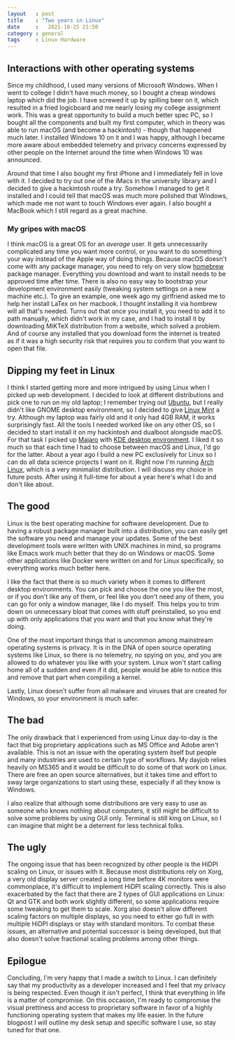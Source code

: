 ```yaml
---
layout   : post
title    : "Two years in Linux"
date     :   2021-10-25 21:50
category : general
tags     : Linux Hardware
---
```


## Interactions with other operating systems

Since my childhood, I used many versions of Microsoft Windows. When I went to
college I didn't have much money, so I bought a cheap windows laptop which did
the job. I have screwed it up by spilling beer on it, which resulted in a fried
logicboard and me nearly losing my college assignment work. This was a great
opportunity to build a much better spec PC, so I bought all the components and
built my first computer, which in theory was able to run macOS (and become a
hackintosh) - though that happened much later. I installed Windows 10 on it and
I was happy, although I became more aware about embedded telemetry and privacy
concerns expressed by other people on the Internet around the time when Windows
10 was announced.

Around that time I also bought my first iPhone and I immediately fell in love
with it. I decided to try out one of the iMacs in the university library and I
decided to give a hackintosh route a try. Somehow I managed to get it installed
and I could tell that macOS was much more polished that Windows, which made me
not want to touch Windows ever again. I also bought a MacBook which I still
regard as a great machine.

### My gripes with macOS

I think macOS is a great OS for an *average* user. It gets unnecessarily
complicated any time you want more control, or you want to do something your way
instead of the Apple way of doing things. Because macOS doesn't come with any
package manager, you need to rely on very slow [homebrew][1] package manager.
Everything you download and want to install needs to be approved time after
time. There is also no easy way to bootstrap your development environment easily
(tweaking system settings on a new machine etc.). To give an example, one week
ago my girlfriend asked me to help her install LaTex on her macbook. I thought
installing it via hombrew will all that's needed. Turns out that once you
install it, you need to add it to path manually, which didn't work in my case,
and I had to install it by downloading MiKTeX distribution from a website, which
solved a problem. And of course any installed that you download form the
internet is treated as if it was a high security risk that requires you to
confirm that you want to open that file.

## Dipping my feet in Linux

I think I started getting more and more intrigued by using Linux when I picked
up web development. I decided to look at different distributions and pick one to
run on my old laptop; I remember trying out [Ubuntu][2], but I really didn't
like GNOME desktop environment, so I decided to give [Linux Mint][3] a try.
Although my laptop was fairly old and it only had 4GB RAM, it works surprisingly
fast. All the tools I needed worked like on any other OS, so I decided to start
install it on my hackintosh and dualboot alongside macOS. For that task I picked
up [Majaro][4] with [KDE desktop environment][5]. I liked it so much so that
each time I had to choose between macOS and Linux, I'd go for the latter. About
a year ago I build a new PC exclusively for Linux so I can do all data science
projects I want on it. Right now I'm running [Arch Linux][6], which is a very
minimalist distribution. I will discuss my choice in future posts. After using
it full-time for about a year here's what I do and don't like about.

## The good

Linux is the best operating machine for software development. Due to having a
robust package manager built into a distribution, you can easily get the
software you need and manage your updates. Some of the best development tools
were written with UNIX machines in mind, so programs like Emacs work much better
that they do on Windows or macOS. Some other applications like Docker were
written on and for Linux specifically, so everything works much better here.

I like the fact that there is so much variety when it comes to different desktop
environments. You can pick and choose the one you like the most, or if you don't
like any of them, or feel like you don't need any of them, you can go for only a
window manager, like I do myself. This helps you to trim down on unnecessary
bloat that comes with stuff preinstalled, so you end up with only applications
that you want and that you know what they're doing.

One of the most important things that is uncommon among mainstream operating
systems is privacy. It is in the DNA of open source operating systems like
Linux, so there is no telemetry, no spying on you, and you are allowed to do
whatever you like with your system. Linux won't start calling home all of a
sudden and even if it did, people would be able to notice this and remove that
part when compiling a kernel.

Lastly, Linux doesn't suffer from all malware and viruses that are created for
Windows, so your environment is much safer.

## The bad

The only drawback that I experienced from using Linux day-to-day is the fact
that big proprietary applications such as MS Office and Adobe aren't available.
This is not an issue with the operating system itself but people and many
industries are used to certain type of workflows. My dayjob relies heavily on
MS365 and it would be difficult to do some of that work on Linux. There are free
an open source alternatives, but it takes time and effort to sway large
organizations to start using these, especially if all they know is Windows.

I also realize that although some distributions are very easy to use as someone
who knows nothing about computers, it still might be difficult to solve some
problems by using GUI only. Terminal is still king on Linux, so I can imagine
that might be a deterrent for less technical folks.

## The ugly

The ongoing issue that has been recognized by other people is the HiDPI scaling
on Linux, or issues with it. Because most distributions rely on Xorg, a very old
display server created a long time before 4K monitors were commonplace, it's
difficult to implement HiDPI scaling correctly. This is also exacerbated by the
fact that there are 2 types of GUI applications on Linux: Qt and GTK and both
work slightly different, so some applications require some tweaking to get them
to scale. Xorg also doesn't allow different scaling factors on multiple
displays, so you need to either go full in with multiple HiDPI displays or stay
with standard monitors. To combat these issues, an alternative and potential
successor is being developed, but that also doesn't solve fractional scaling
problems among other things.

## Epilogue

Concluding, I'm very happy that I made a switch to Linux. I can definitely say
that my productivity as a developer increased and I feel that my privacy is
being respected. Even though it isn't perfect, I think that everything in life
is a matter of compromise. On this occasion, I'm ready to compromise the visual
prettiness and access to proprietary software in favor of a highly functioning
operating system that makes my life easier. In the future blogpost I will
outline my desk setup and specific software I use, so stay tuned for that one.

[1]: <https://brew.sh/>
[2]: <https://ubuntu.com/>
[3]: <https://linuxmint.com/>
[4]: <https://manjaro.org/>
[5]: <https://kde.org/>
[6]: <https://archlinux.org/>
